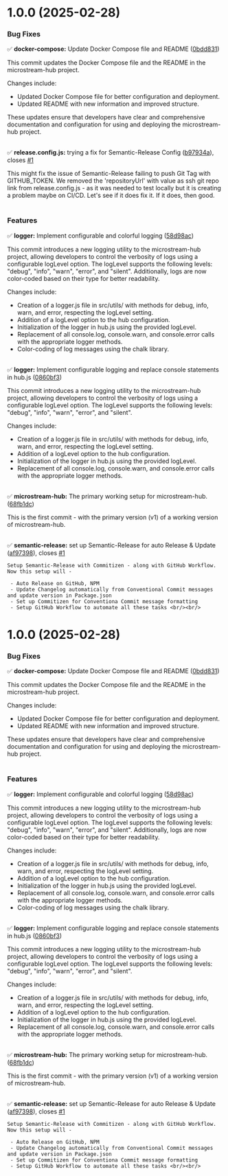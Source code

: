 # 1.0.0 (2025-02-28)


### Bug Fixes

✅ **docker-compose:** Update Docker Compose file and README ([0bdd831](https://github.com/arijitcodes/microstream-hub/commit/0bdd831acf519b79f3708eed754a2b19dbf68ca5))  

This commit updates the Docker Compose file and the README in the microstream-hub project.

Changes include:
- Updated Docker Compose file for better configuration and deployment.
- Updated README with new information and improved structure.

These updates ensure that developers have clear and comprehensive documentation and configuration for using and deploying the microstream-hub project. <br/><br/>
  
✅ **release.config.js:** trying a fix for Semantic-Release Config ([b97934a](https://github.com/arijitcodes/microstream-hub/commit/b97934a490279fa594da531197d356383eebb3aa)), closes [#1](https://github.com/arijitcodes/microstream-hub/issues/1)  

This might fix the issue of Semantic-Release failing to push Git Tag with GITHUB_TOKEN. We removed
the 'repositoryUrl' with value as ssh git repo link from release.config.js - as it was needed to
test locally but it is creating a problem maybe on CI/CD. Let's see if it does fix it. If it does,
then good. <br/><br/>
  


### Features

✅ **logger:** Implement configurable and colorful logging ([58d98ac](https://github.com/arijitcodes/microstream-hub/commit/58d98ac6033dc8a8fac6324c1cf3d8239ac616ce))  

This commit introduces a new logging utility to the microstream-hub project, allowing developers to control the verbosity of logs using a configurable logLevel option. The logLevel supports the following levels: "debug", "info", "warn", "error", and "silent". Additionally, logs are now color-coded based on their type for better readability.

Changes include:
- Creation of a logger.js file in src/utils/ with methods for debug, info, warn, and error, respecting the logLevel setting.
- Addition of a logLevel option to the hub configuration.
- Initialization of the logger in hub.js using the provided logLevel.
- Replacement of all console.log, console.warn, and console.error calls with the appropriate logger methods.
- Color-coding of log messages using the chalk library. <br/><br/>
  
✅ **logger:** Implement configurable logging and replace console statements in hub.js ([0860bf3](https://github.com/arijitcodes/microstream-hub/commit/0860bf33405a929da297a817fb98394a2755bf1c))  

This commit introduces a new logging utility to the microstream-hub project, allowing developers to control the verbosity of logs using a configurable logLevel option. The logLevel supports the following levels: "debug", "info", "warn", "error", and "silent".

Changes include:
- Creation of a logger.js file in src/utils/ with methods for debug, info, warn, and error, respecting the logLevel setting.
- Addition of a logLevel option to the hub configuration.
- Initialization of the logger in hub.js using the provided logLevel.
- Replacement of all console.log, console.warn, and console.error calls with the appropriate logger methods. <br/><br/>
  
✅ **microstream-hub:** The primary working setup for microstream-hub. ([68fb1dc](https://github.com/arijitcodes/microstream-hub/commit/68fb1dcda974b960fd685549a149e023659613a6))  

This is the first commit - with the primary version (v1) of a working version of microstream-hub. <br/><br/>
  
✅ **semantic-release:** set up Semantic-Release for auto Release & Update ([af97398](https://github.com/arijitcodes/microstream-hub/commit/af97398cfa5f9dcba5a95f867357e82e280a6875)), closes [#1](https://github.com/arijitcodes/microstream-hub/issues/1)  

    Setup Semantic-Release with Commitizen - along with GitHub Workflow. Now this setup will -

     - Auto Release on GitHub, NPM
     - Update Changelog automatically from Conventional Commit messages and update version in Package.json
     - Set up Commitizen for Conventiona Commit message formatting
     - Setup GitHub Workflow to automate all these tasks <br/><br/>

# 1.0.0 (2025-02-28)


### Bug Fixes

✅ **docker-compose:** Update Docker Compose file and README ([0bdd831](https://github.com/arijitcodes/microstream-hub/commit/0bdd831acf519b79f3708eed754a2b19dbf68ca5))  

This commit updates the Docker Compose file and the README in the microstream-hub project.

Changes include:
- Updated Docker Compose file for better configuration and deployment.
- Updated README with new information and improved structure.

These updates ensure that developers have clear and comprehensive documentation and configuration for using and deploying the microstream-hub project. <br/><br/>
  


### Features

✅ **logger:** Implement configurable and colorful logging ([58d98ac](https://github.com/arijitcodes/microstream-hub/commit/58d98ac6033dc8a8fac6324c1cf3d8239ac616ce))  

This commit introduces a new logging utility to the microstream-hub project, allowing developers to control the verbosity of logs using a configurable logLevel option. The logLevel supports the following levels: "debug", "info", "warn", "error", and "silent". Additionally, logs are now color-coded based on their type for better readability.

Changes include:
- Creation of a logger.js file in src/utils/ with methods for debug, info, warn, and error, respecting the logLevel setting.
- Addition of a logLevel option to the hub configuration.
- Initialization of the logger in hub.js using the provided logLevel.
- Replacement of all console.log, console.warn, and console.error calls with the appropriate logger methods.
- Color-coding of log messages using the chalk library. <br/><br/>
  
✅ **logger:** Implement configurable logging and replace console statements in hub.js ([0860bf3](https://github.com/arijitcodes/microstream-hub/commit/0860bf33405a929da297a817fb98394a2755bf1c))  

This commit introduces a new logging utility to the microstream-hub project, allowing developers to control the verbosity of logs using a configurable logLevel option. The logLevel supports the following levels: "debug", "info", "warn", "error", and "silent".

Changes include:
- Creation of a logger.js file in src/utils/ with methods for debug, info, warn, and error, respecting the logLevel setting.
- Addition of a logLevel option to the hub configuration.
- Initialization of the logger in hub.js using the provided logLevel.
- Replacement of all console.log, console.warn, and console.error calls with the appropriate logger methods. <br/><br/>
  
✅ **microstream-hub:** The primary working setup for microstream-hub. ([68fb1dc](https://github.com/arijitcodes/microstream-hub/commit/68fb1dcda974b960fd685549a149e023659613a6))  

This is the first commit - with the primary version (v1) of a working version of microstream-hub. <br/><br/>
  
✅ **semantic-release:** set up Semantic-Release for auto Release & Update ([af97398](https://github.com/arijitcodes/microstream-hub/commit/af97398cfa5f9dcba5a95f867357e82e280a6875)), closes [#1](https://github.com/arijitcodes/microstream-hub/issues/1)  

    Setup Semantic-Release with Commitizen - along with GitHub Workflow. Now this setup will -

     - Auto Release on GitHub, NPM
     - Update Changelog automatically from Conventional Commit messages and update version in Package.json
     - Set up Commitizen for Conventiona Commit message formatting
     - Setup GitHub Workflow to automate all these tasks <br/><br/>
